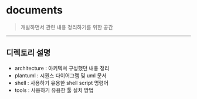 documents
==================================
> 개발하면서 관련 내용 정리하기를 위한 공간
----------------------------------

## 디렉토리 설명
- architecture : 아키텍쳐 구성했던 내용 정리
- plantuml : 시퀀스 다이어그램 및 uml 문서
- shell : 사용하기 유용한 shell script 명령어
- tools : 사용하기 유용한 툴 설치 방법
